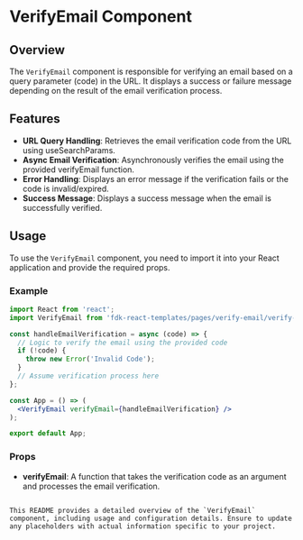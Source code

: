 # VerifyEmail Component

## Overview

The `VerifyEmail` component is responsible for verifying an email based on a query parameter (code) in the URL. It displays a success or failure message depending on the result of the email verification process.

## Features

- **URL Query Handling**: Retrieves the email verification code from the URL using useSearchParams.
- **Async Email Verification**: Asynchronously verifies the email using the provided verifyEmail function.
- **Error Handling**: Displays an error message if the verification fails or the code is invalid/expired.
- **Success Message**: Displays a success message when the email is successfully verified.

## Usage

To use the `VerifyEmail` component, you need to import it into your React application and provide the required props.

### Example

```jsx
import React from 'react';
import VerifyEmail from 'fdk-react-templates/pages/verify-email/verify-email.js';

const handleEmailVerification = async (code) => {
  // Logic to verify the email using the provided code
  if (!code) {
    throw new Error('Invalid Code');
  }
  // Assume verification process here
};

const App = () => (
  <VerifyEmail verifyEmail={handleEmailVerification} />
);

export default App;
```

### Props

- **verifyEmail**: A function that takes the verification code as an argument and processes the email verification.

```

This README provides a detailed overview of the `VerifyEmail` component, including usage and configuration details. Ensure to update any placeholders with actual information specific to your project.
